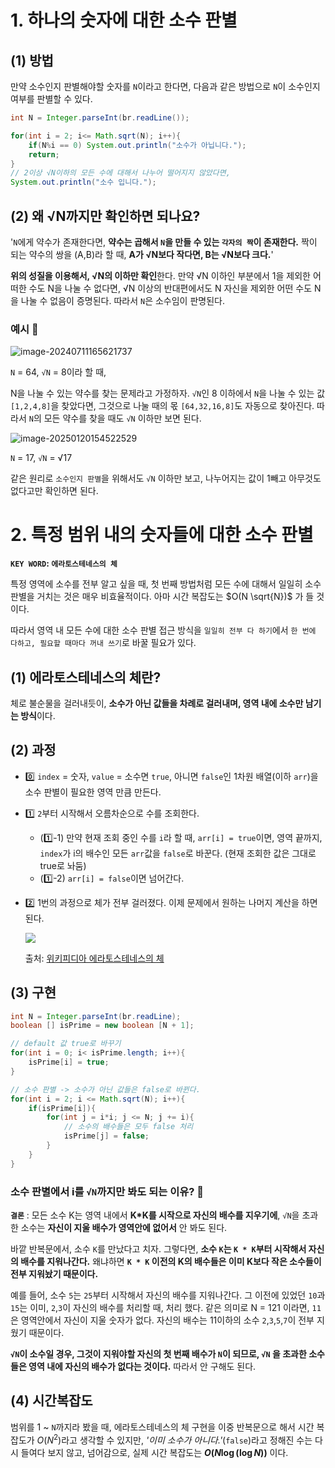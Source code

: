 # 1. 하나의 숫자에 대한 소수 판별

## (1) 방법

만약 소수인지 판별해야할 숫자를 `N`이라고 한다면, 다음과 같은 방법으로 `N`이 소수인지 여부를 판별할 수 있다.

```java
int N = Integer.parseInt(br.readLine());

for(int i = 2; i<= Math.sqrt(N); i++){
    if(N%i == 0) System.out.println("소수가 아닙니다.");
    return;
}
// 2이상 √N이하의 모든 수에 대해서 나누어 떨어지지 않았다면, 
System.out.println("소수 입니다.");
```

## (2) 왜 **√N**까지만 확인하면 되나요?

'`N`에게 약수가 존재한다면, **약수는 곱해서 `N`을 만들 수 있는 `각자의 짝`이 존재한다.** 짝이 되는 약수의 쌍을 (A,B)라 할 때, **A가 √N보다 작다면, B는 √N보다 크다.**'

**위의 성질을 이용해서, √N의 이하만 확인**한다. 만약 √N 이하인 부분에서 1을 제외한 어떠한 수도 N을 나눌 수 없다면, √N 이상의 반대편에서도 N 자신을 제외한 어떤 수도 N을 나눌 수  없음이 증명된다. 따라서 `N`은 소수임이 판명된다.

### 예시 🧩

 ![image-20240711165621737](../../../../Documents/GitHub/dalcheonroadhead-github-blog/dalcheonroadhead.github.io/images/007-소수판별법/image-20240711165621737.png)

`N` = 64, `√N` = 8이라 할 때,

N을 나눌 수 있는 약수를 찾는 문제라고 가정하자.  `√N`인 8 이하에서 `N`을 나눌 수 있는 값 `[1,2,4,8]`을 찾았다면, 그것으로 나눌 때의 몫 `[64,32,16,8]`도 자동으로 찾아진다. 따라서 `N`의 모든 약수를 찾을 때도 `√N` 이하만 보면 된다.

![image-20250120154522529](../../../../Documents/GitHub/dalcheonroadhead-github-blog/dalcheonroadhead.github.io/images/007-소수판별법/image-20250120154522529.png)

`N` = 17, `√N` = √17

  같은 원리로 `소수인지 판별`을 위해서도  `√N` 이하만 보고, 나누어지는 값이 1빼고 아무것도 없다고만 확인하면 된다.



# 2. 특정 범위 내의 숫자들에 대한 소수 판별

**`KEY WORD`: `에라토스테네스의 체`**

특정 영역에 소수를 전부 알고 싶을 때, 첫 번째 방법처럼 모든 수에 대해서 일일히 소수 판별을 거치는 것은 매우 비효율적이다. 아마 시간 복잡도는 $O(N \sqrt{N})$ 가 들 것이다.

따라서 영역 내 모든 수에 대한 소수 판별 접근 방식을 `일일히 전부 다 하기`에서 `한 번에 다하고, 필요할 때마다 꺼내 쓰기`로 바꿀 필요가 있다.

## (1) 에라토스테네스의 체란? 

체로 불순물을 걸러내듯이, **소수가 아닌 값들을 차례로 걸러내며, 영역 내에 소수만 남기는 방식**이다.

## (2) 과정

- 0️⃣ `index` = 숫자, `value` = 소수면 `true`, 아니면 `false`인 1차원 배열(이하 `arr`)을 소수 판별이 필요한 영역 만큼 만든다.

- 1️⃣ `2`부터 시작해서 오름차순으로 수를 조회한다.

  - (1️⃣-1) 만약 현재 조회 중인 수를 `i`라 할 때, `arr[i] = true`이면, 영역 끝까지, `index`가 i의 배수인 모든 `arr`값을 `false`로 바꾼다. (현재 조회한 값은 그대로 true로 놔둠)
  - (1️⃣-2) `arr[i] = false`이면 넘어간다.

- 2️⃣ 1번의 과정으로 체가 전부 걸러졌다. 이제 문제에서 원하는 나머지 계산을 하면 된다.

  <img src="https://upload.wikimedia.org/wikipedia/commons/b/b9/Sieve_of_Eratosthenes_animation.gif"/>

  출처: [위키피디아 에라토스테네스의 체](https://ko.wikipedia.org/wiki/%EC%97%90%EB%9D%BC%ED%86%A0%EC%8A%A4%ED%85%8C%EB%84%A4%EC%8A%A4%EC%9D%98_%EC%B2%B4)

## (3) 구현

```java
int N = Integer.parseInt(br.readLine);
boolean [] isPrime = new boolean [N + 1];

// default 값 true로 바꾸기
for(int i = 0; i< isPrime.length; i++){
    isPrime[i] = true;
}

// 소수 판별 -> 소수가 아닌 값들은 false로 바뀐다.
for(int i = 2; i <= Math.sqrt(N); i++){
    if(isPrime[i]){
        for(int j = i*i; j <= N; j += i){
            // 소수의 배수들은 모두 false 처리
            isPrime[j] = false;
        }
    }
}
```

### 소수 판별에서 i를 `√N`까지만 봐도 되는 이유? 🧐

**`결론`** : 모든 소수 K는 영역 내에서 **K*K를 시작으로 자신의 배수를 지우기에**, `√N`을 초과한 소수는 **자신이 지울 배수가 영역안에 없어서** 안 봐도 된다.

바깥 반복문에서, 소수 `K`를 만났다고 치자. 그렇다면, **소수 `K`는 `K * K`부터 시작해서 자신의 배수를 지워나간다.** 왜냐하면 **`K * K` 이전의 K의 배수들은 이미 K보다 작은 소수들이 전부 지워놨기 때문이다.**

예를 들어, 소수 `5`는 `25`부터 시작해서 자신의 배수를 지워나간다. 그 이전에 있었던 `10`과 `15`는 이미, `2`,`3`이 자신의 배수를 처리할 때, 처리 했다. 같은 의미로 N = 121 이라면, `11`은 영역안에서 자신이 지울 숫자가 없다. 자신의 배수는 11이하의 소수 `2`,`3`,`5`,`7`이 전부 지웠기 때문이다. 

**`√N`이 소수일 경우, 그것이 지워야할 자신의 첫 번째 배수가 `N`이 되므로,  `√N` 을 초과한 소수들은 영역 내에 자신의 배수가 없다는 것이다.** 따라서 안 구해도 된다.

## (4) 시간복잡도

범위를 1 ~ `N`까지라 봤을 때, 에라토스테네스의 체 구현을 이중 반복문으로 해서 시간 복잡도가 $O(N^{2})$라고 생각할 수 있지만, *'이미 소수가 아니다.'*(`false`)라고 정해진 수는 다시 들여다 보지 않고, 넘어감으로, 실제 시간 복잡도는 **$O(N \log(\log N))$** 이다.

